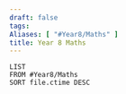 ```yaml
---
draft: false
tags:
Aliases: [ "#Year8/Maths" ]
title: Year 8 Maths
---
```

```dataview
LIST
FROM #Year8/Maths 
SORT file.ctime DESC
```
